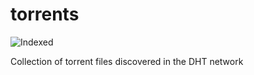 torrents 
========
![Indexed](https://img.shields.io/badge/indexed-218745-blue)

Collection of torrent files discovered in the DHT network
